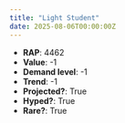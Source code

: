 ```yaml
---
title: "Light Student"
date: 2025-08-06T00:00:00Z
---
```

- **RAP**: 4462
- **Value**: -1
- **Demand level**: -1
- **Trend**: -1
- **Projected?**: True
- **Hyped?**: True
- **Rare?**: True
